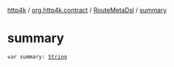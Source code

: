 [http4k](../../index.md) / [org.http4k.contract](../index.md) / [RouteMetaDsl](index.md) / [summary](./summary.md)

# summary

`var summary: `[`String`](https://kotlinlang.org/api/latest/jvm/stdlib/kotlin/-string/index.html)